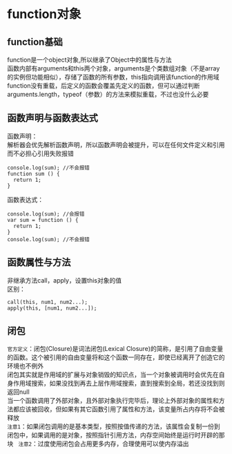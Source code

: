 # function对象

## function基础
function是一个object对象,所以继承了Object中的属性与方法  
函数内部有arguments和this两个对象，arguments是个类数组对象（不是array的实例但功能相似），存储了函数的所有参数，this指向调用该function的作用域  
function没有重载，后定义的函数会覆盖先定义的函数，但可以通过判断arguments.length，typeof（参数）的方法来模拟重载，不过也没什么必要  

## 函数声明与函数表达式
函数声明：  
解析器会优先解析函数声明，所以函数声明会被提升，可以在任何文件定义和引用而不必担心引用失败报错  
```
console.log(sum); //不会报错
function sum () {
  return 1;
}
```

函数表达式：  
```
console.log(sum); //会报错
var sum = function () {
  return 1;
}
console.log(sum); //不会报错
```
## 函数属性与方法
非继承方法call，apply，设置this对象的值  
区别：  
```
call(this, num1, num2...);
apply(this, [num1, num2...]);
```
## 闭包
`官方定义`：闭包(Closure)是词法闭包(Lexical Closure)的简称，是引用了自由变量的函数。这个被引用的自由变量将和这个函数一同存在，即使已经离开了创造它的环境也不例外  
闭包其实就是作用域的扩展与对象销毁的知识点，当一个对象被调用时会优先在自身作用域搜索，如果没找到再去上层作用域搜索，直到搜索到全局，若还没找到则返回null  
当一个函数调用了外部对象，且外部对象执行完毕后，理论上外部对象的属性和方法都应该被回收，但如果有其它函数引用了属性和方法，该变量所占内存将不会被释放  
`注意1`：如果闭包调用的是基本类型，按照按值传递的方法，该属性会复制一份到闭包中，如果调用的是对象，按照指针引用方法，内存空间始终是运行时开辟的那块  
`注意2`：过度使用闭包会占用更多内存，合理使用可以使内存溢出  
